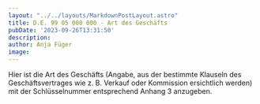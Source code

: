 ```yaml
---
layout: "../../layouts/MarkdownPostLayout.astro"
title: D.E. 99 05 000 000 - Art des Geschäfts
pubDate: '2023-09-26T13:31:50'
description: 
author: Anja Füger
image: 
---
```


Hier ist die Art des Geschäfts (Angabe, aus der bestimmte Klauseln des Geschäftsvertrages wie z. B. Verkauf oder Kommission ersichtlich werden) mit der Schlüsselnummer entsprechend Anhang 3 anzugeben.